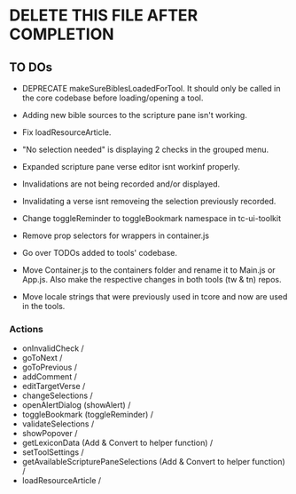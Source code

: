 # DELETE THIS FILE AFTER COMPLETION

## TO DOs

- DEPRECATE makeSureBiblesLoadedForTool. It should only be called in the core codebase before loading/opening a tool.
- Adding new bible sources to the scripture pane isn't working.

- Fix loadResourceArticle.
- "No selection needed" is displaying 2 checks in the grouped menu.
- Expanded scripture pane verse editor isnt workinf properly.
- Invalidations are not being recorded and/or displayed.
- Invalidating a verse isnt removeing the selection previously recorded.
- Change toggleReminder to toggleBookmark namespace in tc-ui-toolkit
- Remove prop selectors for wrappers in container.js
- Go over TODOs added to tools' codebase.
- Move Container.js to the containers folder and rename it to Main.js or App.js. Also make the respective changes in both tools (tw & tn) repos.
- Move locale strings that were previously used in tcore and now are used in the tools.

### Actions

- onInvalidCheck /
- goToNext /
- goToPrevious /
- addComment /
- editTargetVerse /
- changeSelections /
- openAlertDialog (showAlert) /
- toggleBookmark (toggleReminder) /
- validateSelections /
- showPopover /
- getLexiconData (Add & Convert to helper function) /
- setToolSettings /
- getAvailableScripturePaneSelections (Add & Convert to helper function) /
- loadResourceArticle /
